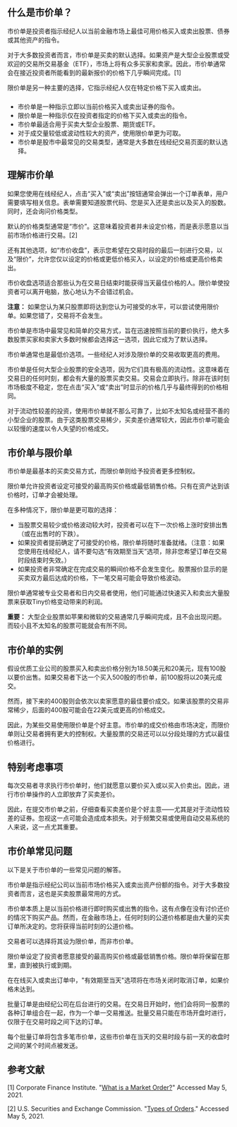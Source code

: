 ## 什么是市价单？

市价单是投资者指示经纪人以当前金融市场上最佳可用价格买入或卖出股票、债券或其他资产的指令。

对于大多数投资者而言，市价单是买卖的默认选择。如果资产是大型企业股票或受欢迎的交易所交易基金（ETF），市场上将有众多买家和卖家。因此，市价单通常会在接近投资者所能看到的最新报价的价格下几乎瞬间完成。[1]

限价单是另一种主要的选择，它指示经纪人仅在特定价格下买入或卖出。

###

- 市价单是一种指示立即以当前价格买入或卖出证券的指令。
- 限价单是一种指示仅在投资者指定的价格下买入或卖出的指令。
- 市价单最适合用于买卖大型企业股票、期货或ETF。
- 对于成交量较低或波动性较大的资产，使用限价单更为可取。
- 市价单是股市中最常见的交易类型，通常是大多数在线经纪交易页面的默认选择。

## 理解市价单

如果您使用在线经纪人，点击“买入”或“卖出”按钮通常会弹出一个订单表单，用户需要填写相关信息。表单需要知道股票代码、您是买入还是卖出以及买入的股数。同时，还会询问价格类型。

默认的价格类型通常是“市价”。这意味着投资者并未设定价格，而是表示愿意以当前市场价格进行交易。[2]

还有其他选项，如“市价收盘”，表示您希望在交易时段的最后一刻进行交易，以及“限价”，允许您仅以设定的价格或更低价格买入，以设定的价格或更高价格卖出。

市价收盘选项适合那些认为在交易日结束时能获得当天最佳价格的人。限价单使投资者可以离开电脑，放心地认为不会错过机会。

**注意：** 如果您认为某只股票即将达到您认为可接受的水平，可以尝试使用限价单。如果您错了，交易将不会发生。

市价单是市场中最常见和简单的交易方式，旨在迅速按照当前的要价执行，绝大多数股票买家和卖家大多数时候都会选择这一选项，因此它成为了默认选择。

市价单通常也是最低价选项。一些经纪人对涉及限价单的交易收取更高的费用。

市价单是任何大型企业股票的安全选项，因为它们具有极高的流动性。这意味着在交易日的任何时刻，都会有大量的股票买卖交易。交易会立即执行。除非在该时刻市场极度不稳定，您在点击“买入”或“卖出”时显示的价格几乎与最终得到的价格相同。

对于流动性较差的投资，使用市价单就不那么可靠了，比如不太知名或经营不善的小型企业的股票。由于这类股票交易稀少，买卖差价通常较大，因此市价单可能会以较慢的速度以令人失望的价格成交。

## 市价单与限价单

市价单是最基本的买卖交易方式，而限价单则给予投资者更多控制权。

限价单允许投资者设定可接受的最高购买价格或最低销售价格。只有在资产达到该价格时，订单才会被处理。

在多种情况下，限价单是更可取的选择：

- 当股票交易较少或价格波动较大时，投资者可以在下一次价格上涨时安排出售（或在出售时的下跌）。
- 如果投资者提前确定了可接受的价格，限价单将随时准备就绪。（注意：如果您使用在线经纪人，请不要勾选“有效期至当天”选项，除非您希望订单在交易时段结束时失效。）
- 如果投资者非常确定在完成交易的瞬间价格不会发生变化。股票报价显示的是买卖双方最后达成的价格，下一笔交易可能会导致价格波动。

限价单通常被专业交易者和日内交易者使用，他们可能通过快速买入和卖出大量股票来获取Tiny价格变动带来的利润。

**重要：** 大型企业股票如苹果和微软的交易通常几乎瞬间完成，且不会出现问题。而较小且不太知名的股票可能就会有所不同。

## 市价单的实例

假设优质工业公司的股票买入和卖出价格分别为18.50美元和20美元，现有100股以要价出售。如果交易者下达一个买入500股的市价单，前100股将以20美元成交。

然而，接下来的400股则会依次以卖家愿意的最佳要价成交。如果该股票的交易非常稀少，后面的400股可能会在22美元或更高的价格成交。

因此，为某些交易使用限价单是个好主意。市价单的成交价格由市场决定，而限价单则让交易者拥有更大的控制权。大量股票的交易还可以以分段处理的方式以最佳价格进行。

## 特别考虑事项

每次交易者寻求执行市价单时，他们就愿意以要价买入或以买入价卖出。因此，进行市价单操作的人立即放弃了买卖差价。

因此，在提交市价单之前，仔细查看买卖差价是个好主意——尤其是对于流动性较差的证券。忽视这一点可能会造成成本损失。对于频繁交易或使用自动交易系统的人来说，这一点尤其重要。

## 市价单常见问题

以下是关于市价单的一些常见问题的解答。

市价单是指示经纪公司以当前市场价格买入或卖出资产份额的指令。对于大多数投资者而言，这也是买卖股票最常用的方式。

市价单本质上是以当前价格进行即时购买或出售的指令。这有点像在没有讨价还价的情况下购买产品。然而，在金融市场上，任何时刻的公道价格都是由大量的买卖订单所决定的。您将获得当前时刻的公道价格。

交易者可以选择将其设为限价单，而非市价单。

限价单设定了投资者愿意接受的最高购买价格或最低销售价格。限价单将保留在那里，直到被执行或到期。

在在线买入或卖出订单中，"有效期至当天"选项将在市场关闭时取消订单，如果价格未达到。

批量订单是由经纪公司在后台进行的交易。在交易日开始时，他们会将同一股票的各种订单组合在一起，作为一个单一交易推送。批量交易只能在市场开盘时进行，仅限于在交易时段之间下达的订单。

每个批量订单将包含多笔市价单，这些市价单在当天的交易时段与前一天的收盘时之间的某个时间点被发送。

## 参考文献

[1] Corporate Finance Institute. "[What is a Market Order?](https://corporatefinanceinstitute.com/resources/knowledge/trading-investing/market-order/)" Accessed May 5, 2021.

[2] U.S. Securities and Exchange Commission. "[Types of Orders](https://www.investor.gov/introduction-investing/investing-basics/how-stock-markets-work/types-orders)." Accessed May 5, 2021.
